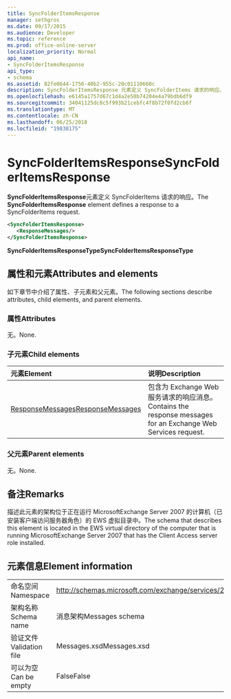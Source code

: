 ```yaml
---
title: SyncFolderItemsResponse
manager: sethgros
ms.date: 09/17/2015
ms.audience: Developer
ms.topic: reference
ms.prod: office-online-server
localization_priority: Normal
api_name:
- SyncFolderItemsResponse
api_type:
- schema
ms.assetid: 82fe0644-1756-40b2-955c-20c01110660c
description: SyncFolderItemsResponse 元素定义 SyncFolderItems 请求的响应。
ms.openlocfilehash: e6145a1757d67c1d4a2e50b74204e4a79bdb6df9
ms.sourcegitcommit: 34041125dc8c5f993b21cebfc4f8b72f0fd2cb6f
ms.translationtype: MT
ms.contentlocale: zh-CN
ms.lasthandoff: 06/25/2018
ms.locfileid: "19838175"
---
```

# <a name="syncfolderitemsresponse"></a><span data-ttu-id="ea732-103">SyncFolderItemsResponse</span><span class="sxs-lookup"><span data-stu-id="ea732-103">SyncFolderItemsResponse</span></span>

<span data-ttu-id="ea732-104">**SyncFolderItemsResponse**元素定义 SyncFolderItems 请求的响应。</span><span class="sxs-lookup"><span data-stu-id="ea732-104">The **SyncFolderItemsResponse** element defines a response to a SyncFolderItems request.</span></span> 
  
```xml
<SyncFolderItemsResponse>
   <ResponseMessages/>
</SyncFolderItemsResponse>
```

 <span data-ttu-id="ea732-105">**SyncFolderItemsResponseType**</span><span class="sxs-lookup"><span data-stu-id="ea732-105">**SyncFolderItemsResponseType**</span></span>
## <a name="attributes-and-elements"></a><span data-ttu-id="ea732-106">属性和元素</span><span class="sxs-lookup"><span data-stu-id="ea732-106">Attributes and elements</span></span>

<span data-ttu-id="ea732-107">如下章节中介绍了属性、子元素和父元素。</span><span class="sxs-lookup"><span data-stu-id="ea732-107">The following sections describe attributes, child elements, and parent elements.</span></span>
  
### <a name="attributes"></a><span data-ttu-id="ea732-108">属性</span><span class="sxs-lookup"><span data-stu-id="ea732-108">Attributes</span></span>

<span data-ttu-id="ea732-109">无。</span><span class="sxs-lookup"><span data-stu-id="ea732-109">None.</span></span>
  
### <a name="child-elements"></a><span data-ttu-id="ea732-110">子元素</span><span class="sxs-lookup"><span data-stu-id="ea732-110">Child elements</span></span>

|<span data-ttu-id="ea732-111">**元素**</span><span class="sxs-lookup"><span data-stu-id="ea732-111">**Element**</span></span>|<span data-ttu-id="ea732-112">**说明**</span><span class="sxs-lookup"><span data-stu-id="ea732-112">**Description**</span></span>|
|:-----|:-----|
|[<span data-ttu-id="ea732-113">ResponseMessages</span><span class="sxs-lookup"><span data-stu-id="ea732-113">ResponseMessages</span></span>](responsemessages.md) <br/> |<span data-ttu-id="ea732-114">包含为 Exchange Web 服务请求的响应消息。</span><span class="sxs-lookup"><span data-stu-id="ea732-114">Contains the response messages for an Exchange Web Services request.</span></span>  <br/> |
   
### <a name="parent-elements"></a><span data-ttu-id="ea732-115">父元素</span><span class="sxs-lookup"><span data-stu-id="ea732-115">Parent elements</span></span>

<span data-ttu-id="ea732-116">无。</span><span class="sxs-lookup"><span data-stu-id="ea732-116">None.</span></span>
  
## <a name="remarks"></a><span data-ttu-id="ea732-117">备注</span><span class="sxs-lookup"><span data-stu-id="ea732-117">Remarks</span></span>

<span data-ttu-id="ea732-118">描述此元素的架构位于正在运行 MicrosoftExchange Server 2007 的计算机（已安装客户端访问服务器角色）的 EWS 虚拟目录中。</span><span class="sxs-lookup"><span data-stu-id="ea732-118">The schema that describes this element is located in the EWS virtual directory of the computer that is running MicrosoftExchange Server 2007 that has the Client Access server role installed.</span></span>
  
## <a name="element-information"></a><span data-ttu-id="ea732-119">元素信息</span><span class="sxs-lookup"><span data-stu-id="ea732-119">Element information</span></span>

|||
|:-----|:-----|
|<span data-ttu-id="ea732-120">命名空间</span><span class="sxs-lookup"><span data-stu-id="ea732-120">Namespace</span></span>  <br/> |http://schemas.microsoft.com/exchange/services/2006/messages  <br/> |
|<span data-ttu-id="ea732-121">架构名称</span><span class="sxs-lookup"><span data-stu-id="ea732-121">Schema name</span></span>  <br/> |<span data-ttu-id="ea732-122">消息架构</span><span class="sxs-lookup"><span data-stu-id="ea732-122">Messages schema</span></span>  <br/> |
|<span data-ttu-id="ea732-123">验证文件</span><span class="sxs-lookup"><span data-stu-id="ea732-123">Validation file</span></span>  <br/> |<span data-ttu-id="ea732-124">Messages.xsd</span><span class="sxs-lookup"><span data-stu-id="ea732-124">Messages.xsd</span></span>  <br/> |
|<span data-ttu-id="ea732-125">可以为空</span><span class="sxs-lookup"><span data-stu-id="ea732-125">Can be empty</span></span>  <br/> |<span data-ttu-id="ea732-126">False</span><span class="sxs-lookup"><span data-stu-id="ea732-126">False</span></span>  <br/> |
   

